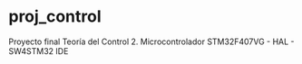 # proj_control
Proyecto final Teoría del Control 2. Microcontrolador STM32F407VG - HAL - SW4STM32 IDE
